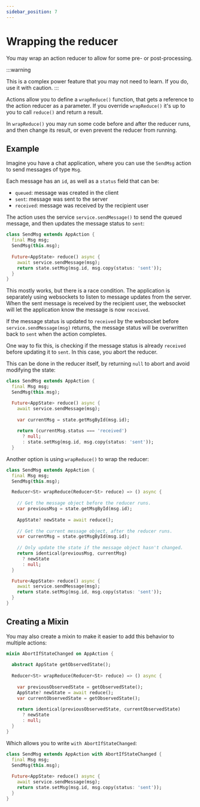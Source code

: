 ```yaml
---
sidebar_position: 7
---
```


# Wrapping the reducer

You may wrap an action reducer to allow for some pre- or post-processing.

:::warning

This is a complex power feature that you may not need to learn.
If you do, use it with caution.
:::

Actions allow you to define a `wrapReduce()` function,
that gets a reference to the action reducer as a parameter.
If you override `wrapReduce()` it's up to you to call `reduce()` and
return a result.

In `wrapReduce()` you may run some code before and after the reducer runs,
and then change its result, or even prevent the reducer from running.

## Example

Imagine you have a chat application, where you can use the `SendMsg` action
to send messages of type `Msg`.

Each message has an `id`, as well as a `status` field that can be:

* `queued`: message was created in the client
* `sent`: message was sent to the server
* `received`: message was received by the recipient user

The action uses the service `service.sendMessage()` to send the queued message,
and then updates the message status to `sent`:

```dart
class SendMsg extends AppAction {
  final Msg msg;
  SendMsg(this.msg);      
 
  Future<AppState> reduce() async {
    await service.sendMessage(msg);
    return state.setMsg(msg.id, msg.copy(status: 'sent'));
  }
}
```

This mostly works, but there is a race condition.
The application is separately using websockets to listen to message updates from the server.
When the sent message is received by the recipient user, the websocket will let the
application know the message is now `received`.

If the message status is updated to `received` by the websocket before `service.sendMessage(msg)`
returns, the message status will be overwritten back to `sent` when the action completes.

One way to fix this, is checking if the message status is already `received` before updating
it to `sent`. In this case, you abort the reducer.

This can be done in the reducer itself, by returning `null` to abort and avoid modifying the state:

```dart
class SendMsg extends AppAction {
  final Msg msg;
  SendMsg(this.msg);      

  Future<AppState> reduce() async {
    await service.sendMessage(msg);
    
    var currentMsg = state.getMsgById(msg.id);
    
    return (currentMsg.status === 'received')
      ? null;       
      : state.setMsg(msg.id, msg.copy(status: 'sent'));          
  }     
```

Another option is using `wrapReduce()` to wrap the reducer:

```dart
class SendMsg extends AppAction {
  final Msg msg;
  SendMsg(this.msg);      

  Reducer<St> wrapReduce(Reducer<St> reduce) => () async {
  
    // Get the message object before the reducer runs.  
    var previousMsg = state.getMsgById(msg.id);
    
    AppState? newState = await reduce();
    
    // Get the current message object, after the reducer runs.
    var currentMsg = state.getMsgById(msg.id);
      
    // Only update the state if the message object hasn't changed.  
    return identical(previousMsg, currentMsg) 
      ? newState 
      : null;          
  }

  Future<AppState> reduce() async {
    await service.sendMessage(msg);
    return state.setMsg(msg.id, msg.copy(status: 'sent'));          
  }  
}
```

## Creating a Mixin

You may also create a mixin to make it easier to add this behavior to multiple actions:

```dart
mixin AbortIfStateChanged on AppAction {
  
  abstract AppState getObservedState();
  
  Reducer<St> wrapReduce(Reducer<St> reduce) => () async {
  
    var previousObservedState = getObservedState();
    AppState? newState = await reduce();
    var currentObservedState = getObservedState();
    
    return identical(previousObservedState, currentObservedState) 
      ? newState 
      : null;
  }
}
```

Which allows you to write `with AbortIfStateChanged`:

```dart
class SendMsg extends AppAction with AbortIfStateChanged {
  final Msg msg;
  SendMsg(this.msg);     
  
  Future<AppState> reduce() async {
    await service.sendMessage(msg);
    return state.setMsg(msg.id, msg.copy(status: 'sent'));          
  }  
}
```
